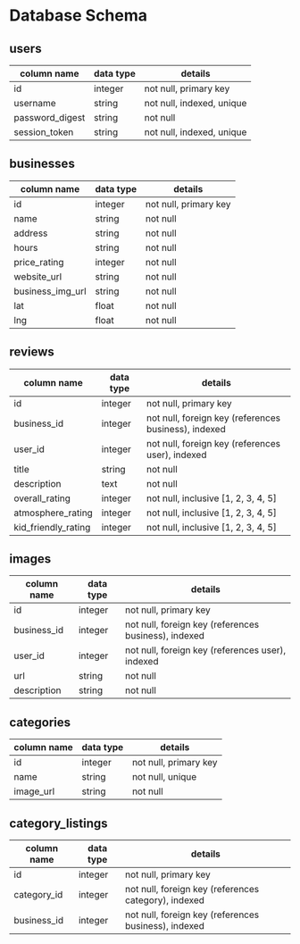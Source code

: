 # Database Schema

## users

| column name     | data type | details                   |
|-----------------|-----------|---------------------------|
| id              | integer   | not null, primary key     |
| username        | string    | not null, indexed, unique |
| password_digest | string    | not null                  |
| session_token   | string    | not null, indexed, unique |

## businesses

| column name      | data type | details               |
|------------------|-----------|-----------------------|
| id               | integer   | not null, primary key |
| name             | string    | not null              |
| address          | string    | not null              |
| hours            | string    | not null              |
| price_rating     | integer   | not null              |
| website_url      | string    | not null              |
| business_img_url | string    | not null              |
| lat              | float     | not null              |
| lng              | float     | not null              |

## reviews

| column name             | data type | details                                               |
|-------------------------|-----------|-------------------------------------------------------|
| id                      | integer   | not null, primary key                                 |
| business_id             | integer   | not null, foreign key (references business), indexed  |
| user_id                 | integer   | not null, foreign key (references user), indexed      |
| title                   | string    | not null                                              |
| description             | text      | not null                                              |
| overall_rating          | integer   | not null, inclusive [1, 2, 3, 4, 5]                   |
| atmosphere_rating       | integer   | not null, inclusive [1, 2, 3, 4, 5]                   |
| kid_friendly_rating     | integer   | not null, inclusive [1, 2, 3, 4, 5]                   |


## images

| column name | data type | details                                              |
|-------------|-----------|------------------------------------------------------|
| id          | integer   | not null, primary key                                |
| business_id | integer   | not null, foreign key (references business), indexed |
| user_id     | integer   | not null, foreign key (references user), indexed     |
| url         | string    | not null                                             |
| description | string    | not null                                             |

## categories
column name | data type | details
------------|-----------|-----------------------
id          | integer   | not null, primary key
name        | string    | not null, unique
image_url   | string    | not null

## category_listings
column name | data type | details
------------|-----------|-----------------------
id          | integer   | not null, primary key
category_id | integer   | not null, foreign key (references category), indexed
business_id| integer   | not null, foreign key (references business), indexed
